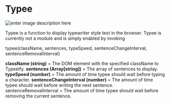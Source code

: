 Typee
===================

![enter image description here](https://camo.githubusercontent.com/ff66b183730d39a5fb69af040e7b777ae1917761/68747470733a2f2f646c2e64726f70626f7875736572636f6e74656e742e636f6d2f732f356733746172727874747a3038696f2f74797065652e676966)

Typee is a function to display typewriter style text in the browser. Typee is currently not a module and is simply enabled by invoking 

typee(className, sentences, typeSpeed, sentenceChangeInterval, sentenceRemovalInterval)

**className (string)** = The DOM element with the specified className to Typeeify.
**sentences (Array[string])** = The array of sentences to display.
**typeSpeed (number)** = The amount of time typee should wait before typing a character.
**sentenceChangeInterval (number)** = The amount of time typee should wait before writing the next sentence.
sentenceRemovalInterval = The amount of time typee should wait before removing the current sentence.
